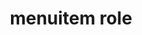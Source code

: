 ---
{
  "title": "menuitem role",
  "description": "An option in a set of choices contained by a menu or menubar.",
  "category": "aria",
  "keywords": "menuitem role",
  "last_test_date": "2020-03-25",
  "test_results_url": "https://a11ysupport.io/tech/aria/menuitem_role",
  "test_url": "https://a11ysupport.io/tech/aria/menuitem_role",
  "notes_by_num": {
    "1": "Didn't convey information about the position the menu item in the menu",
    "2": "Didn't convey its role",
    "3": "Didn't convey the name"
  },
  "stats": {
    "dragon_win": {
      "chrome": {
        "80": "y"
      }
    },
    "jaws": {
      "chrome": {
        "92": "y"
      },
      "edge": {
        "92": "y"
      },
      "ie": {
        "11": "a #1"
      },
      "firefox": {
        "74": "y"
      }
    },
    "narrator": {
      "edge": {
        "44": "a #1"
      }
    },
    "nvda": {
      "chrome": {
        "92": "a #2"
      },
      "edge": {
        "92": "a #2"
      },
      "firefox": {
        "74": "y"
      }
    },
    "talkback": {
      "and_chr": {
        "80": "a #1"
      }
    },
    "va_and": {
      "and_chr": {
        "80": "y"
      }
    },
    "vo_ios": {
      "ios_saf": {
        "15.0.2": "a #1"
      }
    },
    "vo_macos": {
      "safari": {
        "15.1": "a #1"
      }
    },
    "orca": {
      "firefox": {
        "74": "a #1"
      }
    },
    "vc_ios": {
      "ios_saf": {
        "13.3.1": "y"
      }
    },
    "vc_macos": {
      "safari": {
        "13.0.5": "u #3 #2"
      }
    },
    "wsr": {
      "chrome": {
        "80": "y"
      }
    }
  },
  "links": {
    "ARIA spec for menuitem": "https://www.w3.org/TR/wai-aria-1.1/#menuitem"
  }
}
---